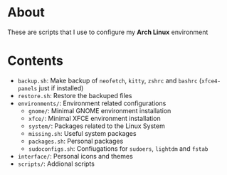 # About
These are scripts that I use to configure my **Arch Linux** environment

# Contents
- `backup.sh`: Make backup of `neofetch`, `kitty`, `zshrc` and `bashrc` (`xfce4-panels` just if installed)
- `restore.sh`: Restore the backuped files
- `environments/`: Environment related configurations
	+ `gnome/`: Minimal GNOME environment installation
	+ `xfce/`: Minimal XFCE environment installation
	+ `system/`: Packages related to the Linux System
	+ `missing.sh`: Useful system packages
	+ `packages.sh`: Personal packages
	+ `sudoconfigs.sh`: Confiugations for `sudoers`, `lightdm` and `fstab`
- `interface/`: Personal icons and themes
- `scripts/`: Addional scripts

